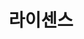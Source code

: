 ---
id: 0
title: 라이센스
caption: 각종 자격증 자료 및 무료상담
url: https://leaderscpa.com/merchant/license162/
view: https://raw.githubusercontent.com/didgustm/image/main/view/license_view.webp
thumnail: https://github.com/didgustm/image/blob/main/thumnail/license.jpg?raw=true
category: Etc
device: Responsive
---